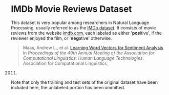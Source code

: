 # IMDb Movie Reviews Dataset

This dataset is very popular among researchers in Natural Language Processing, usually referred to as the [IMDb 
dataset](http://ai.stanford.edu/~amaas/data/sentiment/). It consists of movie reviews from the website [imdb.com](http://www.imdb.com/), each 
labeled as either '**pos**itive', if the reviewer enjoyed the film, or '**neg**ative' otherwise.

> Maas, Andrew L., et al. [Learning Word Vectors for Sentiment Analysis](http://ai.stanford.edu/~amaas/data/sentiment/). In _Proceedings of the 
49th Annual Meeting of the Association for Computational Linguistics: Human Language Technologies_. Association for Computational Linguistics, 
2011.

Note that only the training and test sets of the original dataset have been included here, the unlabeled portion has been ommitted.
